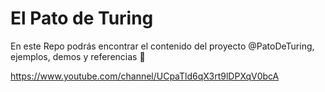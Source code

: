 # El Pato de Turing
En este Repo podrás encontrar el contenido del proyecto @PatoDeTuring, ejemplos, demos y referencias 🐙

https://www.youtube.com/channel/UCpaTld6qX3rt9lDPXqV0bcA
